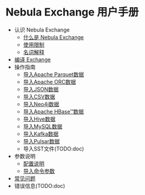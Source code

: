 # Nebula Exchange 用户手册

- 认识 Nebula Exchange
  - [什么是 Nebula Exchange](about-exchange/ex-ug-what-is-exchange.md)
  - [使用限制](about-exchange/ex-ug-limitations.md)
  - [名词解释](about-exchange/ex-ug-terms.md)
- [编译 Exchange](ex-ug-compile.md)
- 操作指南
  - [导入Apache Parquet数据](use-exchange/ex-ug-import-from-parquet.md)
  - [导入Apache ORC数据](use-exchange/ex-ug-import-from-orc.md)
  - [导入JSON数据](use-exchange/ex-ug-import-from-json.md)
  - [导入CSV数据](use-exchange/ex-ug-import-from-csv.md)
  - [导入Neo4j数据](use-exchange/ex-ug-import-from-neo4j.md)
  - [导入Apache HBase&trade;数据](use-exchange/ex-ug-import-from-hbase.md)
  - [导入Hive数据](use-exchange/ex-ug-import-from-hive.md)
  - [导入MySQL数据](use-exchange/ex-ug-import-from-mysql.md)
  - [导入Kafka数据](use-exchange/ex-ug-import-from-kafka.md)
  - [导入Pulsar数据](use-exchange/ex-ug-import-from-pulsar.md)
  - 导入SST文件(TODO:doc)
- 参数说明
  - [配置说明](parameter-reference/ex-ug-parameter.md)
  - [导入命令参数](parameter-reference/ex-ug-para-import-command.md)
- [常见问题](ex-ug-faq.md)
- 错误信息(TODO:doc)

